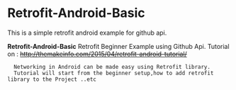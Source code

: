 # Retrofit-Android-Basic
This is a simple retrofit android example for github api.

<b>Retrofit-Android-Basic</b>
      Retrofit Beginner Example using Github Api.
      Tutorial on :
      <strike>http://themakeinfo.com/2015/04/retrofit-android-tutorial/</strike>
      
      Networking in Android can be made easy using Retrofit library.
      Tutorial will start from the beginner setup,how to add retrofit library to the Project ..etc
      
      
